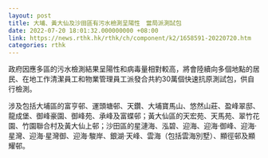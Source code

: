 ```yaml
---
layout: post
title: 大埔、黃大仙及沙田區有污水檢測呈陽性　當局派測試包
date: 2022-07-20 18:01:32.000000000 +08:00
link: https://news.rthk.hk/rthk/ch/component/k2/1658591-20220720.htm
categories: rthk
---
```


政府因應多區的污水檢測結果呈陽性和病毒量相對較高，將會陸續向多個地點的居民、在地工作清潔員工和物業管理員工派發合共約30萬個快速抗原測試包，供自行檢測。
 
涉及包括大埔區的富亨邨、運頭塘邨、天鑽、大埔寶馬山、悠然山莊、盈峰翠邸、龍成堡、御峰豪園、御峰苑、承峰及富蝶邨；黃大仙區的天宏苑、天馬苑、翠竹花園、竹園聯合村及黃大仙上邨；沙田區的星漣海、泓碧、迎海、迎海‧御峰、迎海‧星灣、迎海‧星灣御、迎海‧駿岸、銀湖‧天峰、雲海（包括雲海別墅）、顯徑邨及顯耀邨。
